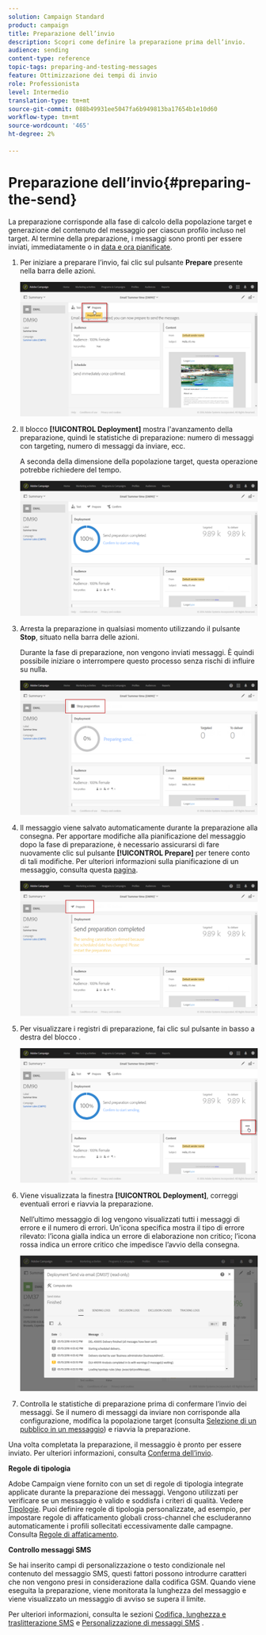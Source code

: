 ```yaml
---
solution: Campaign Standard
product: campaign
title: Preparazione dell’invio
description: Scopri come definire la preparazione prima dell’invio.
audience: sending
content-type: reference
topic-tags: preparing-and-testing-messages
feature: Ottimizzazione dei tempi di invio
role: Professionista
level: Intermedio
translation-type: tm+mt
source-git-commit: 088b49931ee5047fa6b949813ba17654b1e10d60
workflow-type: tm+mt
source-wordcount: '465'
ht-degree: 2%

---
```



# Preparazione dell’invio{#preparing-the-send}

La preparazione corrisponde alla fase di calcolo della popolazione target e generazione del contenuto del messaggio per ciascun profilo incluso nel target. Al termine della preparazione, i messaggi sono pronti per essere inviati, immediatamente o in [data e ora pianificate](../../sending/using/about-scheduling-messages.md).

1. Per iniziare a preparare l’invio, fai clic sul pulsante **Prepare** presente nella barra delle azioni.

   ![](assets/preparing_delivery_2.png)

1. Il blocco **[!UICONTROL Deployment]** mostra l&#39;avanzamento della preparazione, quindi le statistiche di preparazione: numero di messaggi con targeting, numero di messaggi da inviare, ecc.

   A seconda della dimensione della popolazione target, questa operazione potrebbe richiedere del tempo.

   ![](assets/preparing_delivery.png)

1. Arresta la preparazione in qualsiasi momento utilizzando il pulsante **Stop**, situato nella barra delle azioni.

   Durante la fase di preparazione, non vengono inviati messaggi. È quindi possibile iniziare o interrompere questo processo senza rischi di influire su nulla.

   ![](assets/preparing_delivery_6.png)

1. Il messaggio viene salvato automaticamente durante la preparazione alla consegna. Per apportare modifiche alla pianificazione del messaggio dopo la fase di preparazione, è necessario assicurarsi di fare nuovamente clic sul pulsante **[!UICONTROL Prepare]** per tenere conto di tali modifiche. Per ulteriori informazioni sulla pianificazione di un messaggio, consulta questa [pagina](../../sending/using/about-scheduling-messages.md).

   ![](assets/preparing_delivery_5.png)

1. Per visualizzare i registri di preparazione, fai clic sul pulsante in basso a destra del blocco .

   ![](assets/preparing_delivery_4.png)

1. Viene visualizzata la finestra **[!UICONTROL Deployment]**, correggi eventuali errori e riavvia la preparazione.

   Nell’ultimo messaggio di log vengono visualizzati tutti i messaggi di errore e il numero di errori. Un&#39;icona specifica mostra il tipo di errore rilevato: l’icona gialla indica un errore di elaborazione non critico; l’icona rossa indica un errore critico che impedisce l’avvio della consegna.

   ![](assets/preparing_delivery_3.png)

1. Controlla le statistiche di preparazione prima di confermare l’invio dei messaggi. Se il numero di messaggi da inviare non corrisponde alla configurazione, modifica la popolazione target (consulta [Selezione di un pubblico in un messaggio](../../audiences/using/selecting-an-audience-in-a-message.md)) e riavvia la preparazione.

Una volta completata la preparazione, il messaggio è pronto per essere inviato. Per ulteriori informazioni, consulta [Conferma dell’invio](../../sending/using/confirming-the-send.md).

**Regole di tipologia**

Adobe Campaign viene fornito con un set di regole di tipologia integrate applicate durante la preparazione dei messaggi. Vengono utilizzati per verificare se un messaggio è valido e soddisfa i criteri di qualità. Vedere [Tipologie](../../sending/using/about-typology-rules.md). Puoi definire regole di tipologia personalizzate, ad esempio, per impostare regole di affaticamento globali cross-channel che escluderanno automaticamente i profili sollecitati eccessivamente dalle campagne. Consulta [Regole di affaticamento](../../sending/using/fatigue-rules.md).

**Controllo messaggi SMS**

Se hai inserito campi di personalizzazione o testo condizionale nel contenuto del messaggio SMS, questi fattori possono introdurre caratteri che non vengono presi in considerazione dalla codifica GSM. Quando viene eseguita la preparazione, viene monitorata la lunghezza del messaggio e viene visualizzato un messaggio di avviso se supera il limite.

Per ulteriori informazioni, consulta le sezioni [Codifica, lunghezza e traslitterazione SMS](../../administration/using/configuring-sms-channel.md#sms-encoding--length-and-transliteration) e [Personalizzazione di messaggi SMS](../../channels/using/personalizing-sms-messages.md) .
